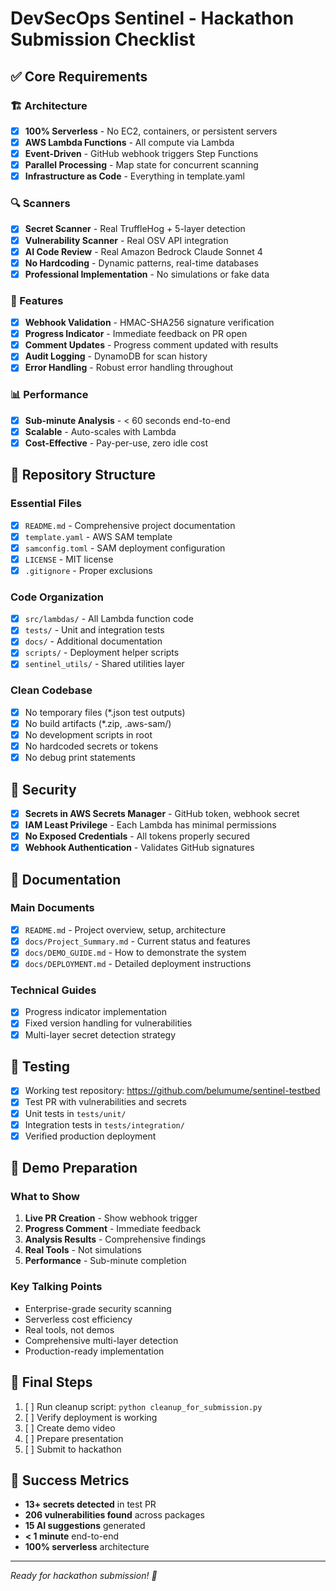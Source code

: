 # DevSecOps Sentinel - Hackathon Submission Checklist

## ✅ Core Requirements

### 🏗️ Architecture
- [x] **100% Serverless** - No EC2, containers, or persistent servers
- [x] **AWS Lambda Functions** - All compute via Lambda
- [x] **Event-Driven** - GitHub webhook triggers Step Functions
- [x] **Parallel Processing** - Map state for concurrent scanning
- [x] **Infrastructure as Code** - Everything in template.yaml

### 🔍 Scanners
- [x] **Secret Scanner** - Real TruffleHog + 5-layer detection
- [x] **Vulnerability Scanner** - Real OSV API integration
- [x] **AI Code Review** - Real Amazon Bedrock Claude Sonnet 4
- [x] **No Hardcoding** - Dynamic patterns, real-time databases
- [x] **Professional Implementation** - No simulations or fake data

### 🚀 Features
- [x] **Webhook Validation** - HMAC-SHA256 signature verification
- [x] **Progress Indicator** - Immediate feedback on PR open
- [x] **Comment Updates** - Progress comment updated with results
- [x] **Audit Logging** - DynamoDB for scan history
- [x] **Error Handling** - Robust error handling throughout

### 📊 Performance
- [x] **Sub-minute Analysis** - < 60 seconds end-to-end
- [x] **Scalable** - Auto-scales with Lambda
- [x] **Cost-Effective** - Pay-per-use, zero idle cost

## 📁 Repository Structure

### Essential Files
- [x] `README.md` - Comprehensive project documentation
- [x] `template.yaml` - AWS SAM template
- [x] `samconfig.toml` - SAM deployment configuration
- [x] `LICENSE` - MIT license
- [x] `.gitignore` - Proper exclusions

### Code Organization
- [x] `src/lambdas/` - All Lambda function code
- [x] `tests/` - Unit and integration tests
- [x] `docs/` - Additional documentation
- [x] `scripts/` - Deployment helper scripts
- [x] `sentinel_utils/` - Shared utilities layer

### Clean Codebase
- [x] No temporary files (*.json test outputs)
- [x] No build artifacts (*.zip, .aws-sam/)
- [x] No development scripts in root
- [x] No hardcoded secrets or tokens
- [x] No debug print statements

## 🔐 Security

- [x] **Secrets in AWS Secrets Manager** - GitHub token, webhook secret
- [x] **IAM Least Privilege** - Each Lambda has minimal permissions
- [x] **No Exposed Credentials** - All tokens properly secured
- [x] **Webhook Authentication** - Validates GitHub signatures

## 📝 Documentation

### Main Documents
- [x] `README.md` - Project overview, setup, architecture
- [x] `docs/Project_Summary.md` - Current status and features
- [x] `docs/DEMO_GUIDE.md` - How to demonstrate the system
- [x] `docs/DEPLOYMENT.md` - Detailed deployment instructions

### Technical Guides
- [x] Progress indicator implementation
- [x] Fixed version handling for vulnerabilities
- [x] Multi-layer secret detection strategy

## 🧪 Testing

- [x] Working test repository: https://github.com/belumume/sentinel-testbed
- [x] Test PR with vulnerabilities and secrets
- [x] Unit tests in `tests/unit/`
- [x] Integration tests in `tests/integration/`
- [x] Verified production deployment

## 🎥 Demo Preparation

### What to Show
1. **Live PR Creation** - Show webhook trigger
2. **Progress Comment** - Immediate feedback
3. **Analysis Results** - Comprehensive findings
4. **Real Tools** - Not simulations
5. **Performance** - Sub-minute completion

### Key Talking Points
- Enterprise-grade security scanning
- Serverless cost efficiency
- Real tools, not demos
- Comprehensive multi-layer detection
- Production-ready implementation

## 🚀 Final Steps

1. [ ] Run cleanup script: `python cleanup_for_submission.py`
2. [ ] Verify deployment is working
3. [ ] Create demo video
4. [ ] Prepare presentation
5. [ ] Submit to hackathon

## 🎯 Success Metrics

- **13+ secrets detected** in test PR
- **206 vulnerabilities found** across packages
- **15 AI suggestions** generated
- **< 1 minute** end-to-end
- **100% serverless** architecture

---

*Ready for hackathon submission! 🎉* 